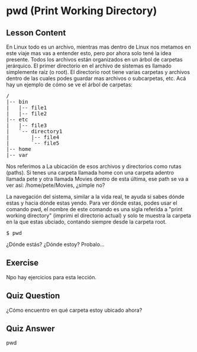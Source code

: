 # pwd (Print Working Directory)

## Lesson Content

En Linux todo es un archivo, mientras mas dentro de Linux nos metamos en este viaje mas vas a entender esto, pero por ahora solo tené la idea presente. 
Todos los archivos están organizados en un árbol de carpetas jerárquico. El primer directorio en el archivo de sistemas es llamado simplemente raíz (o root). El directorio root tiene varias carpetas y archivos dentro de las cuales podes guardar mas archivos o subcarpetas, etc. Acá hay un ejemplo de cómo se ve el árbol de carpetas:

<pre>/
|-- bin
|   |-- file1
|   |-- file2
|-- etc
|   |-- file3
|   `-- directory1
|       |-- file4
|       `-- file5
|-- home
|-- var
</pre>

Nos referimos a La ubicación de esos archivos y directorios como rutas (paths). Si tenes una carpeta llamada home con una carpeta adentro llamada pete y otra llamada Movies dentro de esta última, ese path se va a ver así: /home/pete/Movies, ¿simple no?

La navegación del sistema, similar a la vida real, te ayuda si sabes dónde estas y hacia dónde estas yendo. Para ver dónde estas, podes usar el comando pwd, el nombre de este comando es una sigla referida a "print working directory" (imprimi el directorio actual) y solo te muestra la carpeta en la que estas ubciado, contando siempre desde la carpeta root.

<pre>$ pwd</pre>

¿Dónde estás? ¿Dónde estoy? Probalo...

## Exercise

Npo hay ejercicios para esta lección.

## Quiz Question

¿Cómo encuentro en qué carpeta estoy ubicado ahora?

## Quiz Answer

pwd

